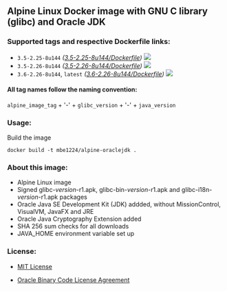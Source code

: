 ## Alpine Linux Docker image with GNU C library (glibc) and Oracle JDK

### Supported tags and respective Dockerfile links:

* ```3.5-2.25-8u144``` _\([3.5-2.25-8u144/Dockerfile]\)_
[![](https://images.microbadger.com/badges/image/mbe1224/alpine-oraclejdk:3.5-2.25-8u144.svg)](https://microbadger.com/images/mbe1224/alpine-oraclejdk:3.5-2.25-8u144 "")
* ```3.5-2.26-8u144``` _\([3.5-2.26-8u144/Dockerfile]\)_
[![](https://images.microbadger.com/badges/image/mbe1224/alpine-oraclejdk:3.5-2.26-8u144.svg)](https://microbadger.com/images/mbe1224/alpine-oraclejdk:3.5-2.26-8u144 "")
* ```3.6-2.26-8u144```, ```latest``` _\([3.6-2.26-8u144/Dockerfile]\)_
[![](https://images.microbadger.com/badges/image/mbe1224/alpine-oraclejdk:3.6-2.26-8u144.svg)](https://microbadger.com/images/mbe1224/alpine-oraclejdk:3.6-2.26-8u144 "")

#### All tag names follow the naming convention:

```alpine_image_tag``` + '-' + ```glibc_version``` + '-' + ```java_version```

### Usage:

Build the image
```shell
docker build -t mbe1224/alpine-oraclejdk .
```

### About this image:

- Alpine Linux image
- Signed glibc-_version_-r1.apk, glibc-bin-_version_-r1.apk and glibc-i18n-_version_-r1.apk packages
- Oracle Java SE Development Kit (JDK) addded, without MissionControl, VisualVM, JavaFX and JRE
- Oracle Java Cryptography Extension added
- SHA 256 sum checks for all downloads
- JAVA\_HOME environment variable set up

### License:

* [MIT License]
* [Oracle Binary Code License Agreement]

   [3.5-2.25-8u144/Dockerfile]: <https://github.com/MihaiBogdanEugen/alpine-oraclejdk/blob/3.5-2.25-8u144/Dockerfile>
   [3.5-2.26-8u144/Dockerfile]: <https://github.com/MihaiBogdanEugen/alpine-oraclejdk/blob/3.5-2.26-8u144/Dockerfile>
   [3.6-2.26-8u144/Dockerfile]: <https://github.com/MihaiBogdanEugen/alpine-oraclejdk/blob/3.6-2.26-8u144/Dockerfile>
   [MIT License]: <https://raw.githubusercontent.com/MihaiBogdanEugen/alpine-oraclejdk/master/LICENSE>
   [Oracle Binary Code License Agreement]: <https://raw.githubusercontent.com/MihaiBogdanEugen/alpine-oraclejdk/master/Oracle_Binary_Code_License_Agreement%20for%20the%20Java%20SE%20Platform_Products_and_JavaFX>
